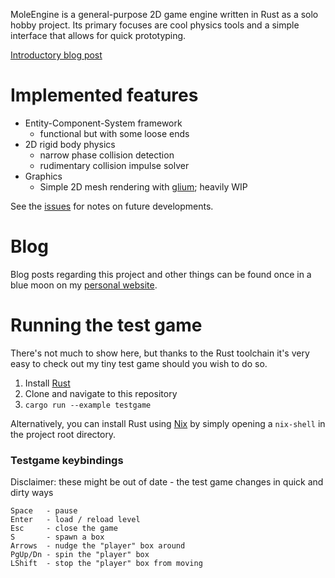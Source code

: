MoleEngine is a general-purpose 2D game engine written in Rust as a solo hobby project.
Its primary focuses are cool physics tools and a simple interface that allows for quick prototyping.

[Introductory blog post](https://moletrooper.github.io/blog/2018/09/moleengine-part-0-introduction/)

# Implemented features

- Entity-Component-System framework
  - functional but with some loose ends
- 2D rigid body physics
  - narrow phase collision detection
  - rudimentary collision impulse solver
- Graphics
  - Simple 2D mesh rendering with [glium](https://github.com/glium/glium); heavily WIP

See the [issues](https://github.com/MoleTrooper/moleengine/issues) for notes on future developments.

# Blog

Blog posts regarding this project and other things can be found
once in a blue moon on my [personal website](https://moletrooper.github.io/blog/).

# Running the test game

There's not much to show here, but thanks to the Rust toolchain it's very easy to
check out my tiny test game should you wish to do so.

1. Install [Rust](https://www.rust-lang.org/learn/get-started)
2. Clone and navigate to this repository
3. `cargo run --example testgame`

Alternatively, you can install Rust using [Nix](https://nixos.org/nix/)
by simply opening a `nix-shell` in the project root directory.

### Testgame keybindings

Disclaimer: these might be out of date - the test game changes in quick and dirty ways

```
Space   - pause
Enter   - load / reload level
Esc     - close the game
S       - spawn a box
Arrows  - nudge the "player" box around
PgUp/Dn - spin the "player" box
LShift  - stop the "player" box from moving
```
